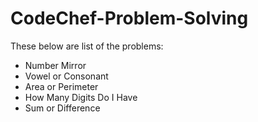 # CodeChef-Problem-Solving

<p>These below are list of the problems:</p>
<ul>
  <li>Number Mirror</li>
  <li>Vowel or Consonant</li>
  <li>Area or Perimeter</li>
  <li>How Many Digits Do I Have</li>
  <li>Sum or Difference</li>
</ul>